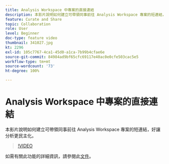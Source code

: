 ```yaml
---
title: Analysis Workspace 中專案的直接連結
description: 本影片說明如何建立可帶領同事前往 Analysis Workspace 專案的短連結，好讓分析更民主化。
feature: Curate and Share
topic: Collaboration
role: User
level: Beginner
doc-type: feature video
thumbnail: 341027.jpg
kt: 2296
exl-id: 105c7767-4ca1-45d0-a1ca-7b99b4cfae6e
source-git-commit: 84984ad9bf65cfc69117e40ac0e0cfe503cac5e5
workflow-type: tm+mt
source-wordcount: '73'
ht-degree: 100%

---
```


# Analysis Workspace 中專案的直接連結

本影片說明如何建立可帶領同事前往 Analysis Workspace 專案的短連結，好讓分析更民主化。

>[!VIDEO](https://video.tv.adobe.com/v/3439098/?quality=12&learn=on&captions=chi_hant)

如需有關此功能的詳細資訊，請參閱此[文件](https://experienceleague.adobe.com/docs/analytics/analyze/analysis-workspace/curate-share/shareable-links.html?lang=zh-Hant)。
